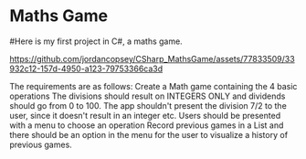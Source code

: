 # Maths Game

#Here is my first project in C#, a maths game.

https://github.com/jordancopsey/CSharp_MathsGame/assets/77833509/33932c12-157d-4950-a123-79753366ca3d

The requirements are as follows:
Create a Math game containing the 4 basic operations
The divisions should result on INTEGERS ONLY and dividends should go from 0 to 100. The app shouldn't present the division 7/2 to the user, since it doesn't result in an integer etc.
Users should be presented with a menu to choose an operation
Record previous games in a List and there should be an option in the menu for the user to visualize a history of previous games.
